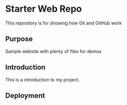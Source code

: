 # Starter Web Repo

This repository is for showing how Git and GitHub work

## Purpose

Sample website with plenty of files for demos

## Introduction

This is a introduction to my project.

## Deployment
